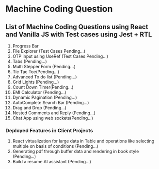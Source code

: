 <h1>Machine Coding Question</h1>

<h2>List of Machine Coding Questions using React and Vanilla JS with Test cases using Jest + RTL</h2>
<ol>
<li>Progress Bar</li> 
<li>File Explorer (Test Cases Pending...)</li>
<li>OTP input using UseRef (Test Cases Pending...)</li>
<li>Tabs (Pending...) </li>
<li>Multi Stepper Form (Pending...)</li>
<li>Tic Tac Toe(Pending...) </li>
<li>Advanced To do list (Pending...)</li>
<li>Grid Lights (Pending...)</li>
<li>Count Down Timer(Pending...)</li>
<li>EMI Calculator (Pending...)</li>
<li>Dynamic Pagination (Pending...) </li>
<li>AutoComplete Search Bar (Pending...) </li>
<li>Drag and Drop (Pending...) </li>
<li>Nested Comments and Reply (Pending...) </li>
<li>Chat App using web sockets(Pending...)</li>
</ol>

<h3>Deployed Features in Client Projects</h3>
<ol>
<li>React virtualization for large data in Table and operations like selecting multiple on basis of conditions (Pending...) </li>
<li>Generating pdf through buffer data and rendering in book style (Pending...) </li>
<li>Build a resume AI assistant (Pending...) </li>
</ol>

#
